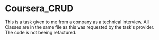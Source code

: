 # Coursera_CRUD
This is a task given to me from a company as a technical interview.
All Classes are in the same file as this was requested by the task's provider.
The code is not beeing refactured.
